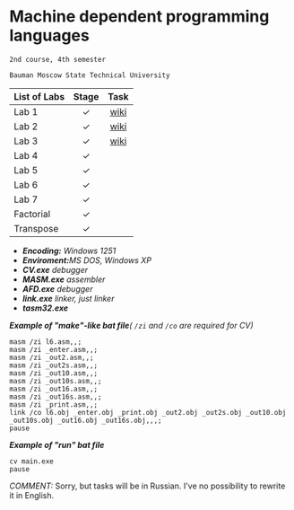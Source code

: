 # Machine dependent programming languages
    2nd course, 4th semester

    Bauman Moscow State Technical University

| List of Labs  |     Stage     |      Task     |
| ------------- |:-------------:|:-------------:|
| Lab 1 |✓ |<a href="Machine-dependent-programming-languages/wiki/Lab-1">wiki</a>|
| Lab 2| ✓ |<a href="Machine-dependent-programming-languages/wiki/Lab-2">wiki</a>|
| Lab 3| ✓ |<a href="Machine-dependent-programming-languages/wiki/Lab-3">wiki</a>|
| Lab 4| ✓ ||
| Lab 5| ✓ ||
| Lab 6| ✓ ||
| Lab 7| ✓ ||
|Factorial| ✓ ||
|Transpose| ✓ ||

<ul><li><i><b>Encoding:</b> Windows 1251 </i>
<li><i><b>Enviroment:</b>MS DOS, Windows XP</i>
<li><i><b>CV.exe</b> debugger</i>
<li><i><b>MASM.exe</b> assembler</i>
<li><i><b>AFD.exe</b> debugger</i>
<li><i><b>link.exe</b> linker, just linker</i>
<li><i><b>tasm32.exe</b></i></ul>

<i><b>Example of "make"-like bat file</b>( `/zi` and `/co` are required for CV)</i>

    masm /zi l6.asm,,;
    masm /zi _enter.asm,,;
    masm /zi _out2.asm,,;
    masm /zi _out2s.asm,,;
    masm /zi _out10.asm,,;
    masm /zi _out10s.asm,,;
    masm /zi _out16.asm,,;
    masm /zi _out16s.asm,,;
    masm /zi _print.asm,,;
    link /co l6.obj _enter.obj _print.obj _out2.obj _out2s.obj _out10.obj _out10s.obj _out16.obj _out16s.obj,,,;
    pause
    
<i><b>Example of "run" bat file</b></i>

    cv main.exe
    pause
    
 <i>COMMENT: </i>Sorry, but tasks will be in Russian. I've no possibility to rewrite it in English.
